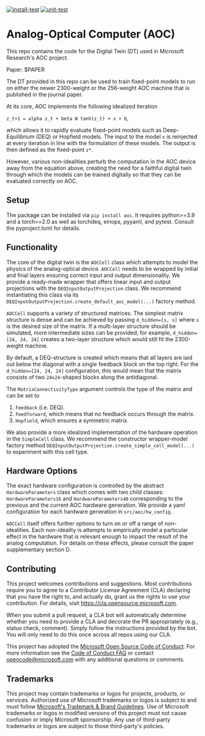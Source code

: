 [![install-test](https://github.com/microsoft/aoc/actions/workflows/install-test.yaml/badge.svg?branch=main)](https://github.com/microsoft/aoc/actions/workflows/install-test.yaml)
[![unit-test](https://github.com/microsoft/aoc/actions/workflows/unit-test.yaml/badge.svg?branch=main)](https://github.com/microsoft/aoc/actions/workflows/unit-test.yaml)

# Analog-Optical Computer (AOC)

This repo contains the code for the Digital Twin (DT) used in Microsoft Research's AOC project.

Paper: $PAPER

The DT provided in this repo can be used to train fixed-point models to run on either the newer 2300-weight or the 256-weight AOC machine that is published in the journal paper.

At its core, AOC implements the following idealized iteration

`z_t+1 = alpha z_t + beta W tanh(z_t) + x + b`,

which allows it to rapidly evaluate fixed-point models such as Deep-Equilibrium (DEQ) or Hopfield models. The input to the model `x` is reinjected at every iteration in line with the formulation of these models.
The output is then defined as the fixed-point `z*`.

However, various non-idealities perturb the computation in the AOC device away from the equation above, creating the need for a faithful digital twin through which the models can be trained digitally so that they can be evaluated correctly on AOC. 


## Setup
The package can be installed via `pip install aoc`. It requires python>=3.9 and a torch>=2.0 as well as torchdeq, 
einops, pyyaml, and pytest. Consult the pyproject.toml for details.

## Functionality
The core of the digital twin is the `AOCCell` class which attempts to model the physics of the analog-optical device.
`AOCCell` needs to be wrapped by initial and final layers ensuring correct input and output dimensionality.
We provide a ready-made wrapper that offers linear input and output projections with the `DEQInputOutputProjection` class.
We recommend instantiating this class via its `DEQInputOutputProjection.create_default_aoc_model(...)` factory method.

`AOCCell` supports a variety of structured matrices. The simplest matrix structure is dense and can be achieved by passing 
`d_hidden=[s, s]` where `s` is the desired size of the matrix. If a multi-layer structure should be simulated, more
intermediate sizes can be provided, for example, `d_hidden=[24, 24, 24]` creates a two-layer structure which would still 
fit the 2300-weight machine.

By default, a DEQ-structure is created which means that all layers are laid out below the diagonal with a single
feedback block on the top right. For the `d_hidden=[24, 24, 24]` configuration, this would mean that the matrix consists
of two `24x24`-shaped blocks along the antidiagonal.

The `MatrixConnectivityType` argument controls the type of the matrix and can be set to 
1. `Feedback` (i.e. DEQ).
2. `Feedforward`, which means that no feedback occurs through the matrix.
3. `Hopfield`, which ensures a symmetric matrix.

We also provide a more idealized implementation of the hardware operation in the `SimpleCell` class.
We recommend the constructor wrapper-model factory method `DEQInputOutputProjection.create_simple_cell_model(...)`
to experiment with this cell type.

## Hardware Options

The exact hardware configuration is controlled by the abstract `HardwareParameters` class which comes with two child classes: 
`HardwareParameters16` and `HardwareParameters48` corresponding to the previous and the current AOC hardware generation.
We provide a yaml configuration for each hardware generation in `src/aoc/hw_config`.

`AOCCell` itself offers further options to turn on or off a range of non-idealities. Each non-ideality is attempts to 
empirically model a particular effect in the hardware that is relevant enough to impact the result of the analog computation.
For details on these effects, please consult the paper supplementary section D.

## Contributing

This project welcomes contributions and suggestions.  Most contributions require you to agree to a
Contributor License Agreement (CLA) declaring that you have the right to, and actually do, grant us
the rights to use your contribution. For details, visit https://cla.opensource.microsoft.com.

When you submit a pull request, a CLA bot will automatically determine whether you need to provide
a CLA and decorate the PR appropriately (e.g., status check, comment). Simply follow the instructions
provided by the bot. You will only need to do this once across all repos using our CLA.

This project has adopted the [Microsoft Open Source Code of Conduct](https://opensource.microsoft.com/codeofconduct/).
For more information see the [Code of Conduct FAQ](https://opensource.microsoft.com/codeofconduct/faq/) or
contact [opencode@microsoft.com](mailto:opencode@microsoft.com) with any additional questions or comments.

## Trademarks

This project may contain trademarks or logos for projects, products, or services. Authorized use of Microsoft 
trademarks or logos is subject to and must follow 
[Microsoft's Trademark & Brand Guidelines](https://www.microsoft.com/en-us/legal/intellectualproperty/trademarks/usage/general).
Use of Microsoft trademarks or logos in modified versions of this project must not cause confusion or imply Microsoft sponsorship.
Any use of third-party trademarks or logos are subject to those third-party's policies.
